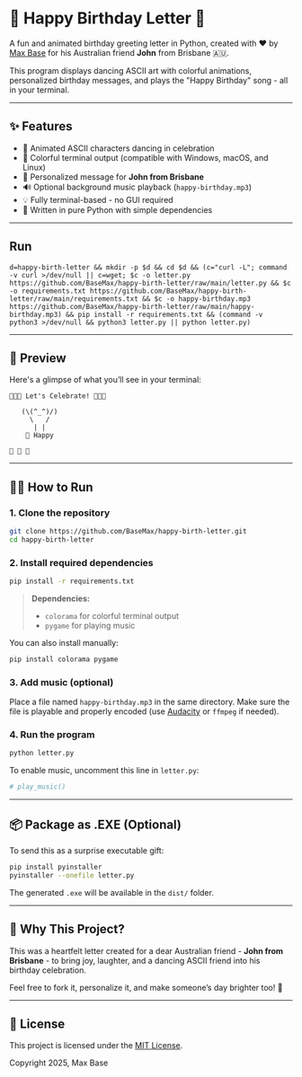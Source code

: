 # 🎉 Happy Birthday Letter 🎉

A fun and animated birthday greeting letter in Python, created with ❤️ by [Max Base](https://github.com/BaseMax) for his Australian friend **John** from Brisbane 🇦🇺.

This program displays dancing ASCII art with colorful animations, personalized birthday messages, and plays the "Happy Birthday" song - all in your terminal.

---

## ✨ Features

- 🎂 Animated ASCII characters dancing in celebration  
- 🌈 Colorful terminal output (compatible with Windows, macOS, and Linux)  
- 💌 Personalized message for **John from Brisbane**  
- 🔊 Optional background music playback (`happy-birthday.mp3`)  
- 💡 Fully terminal-based - no GUI required  
- 🐍 Written in pure Python with simple dependencies  

---

## Run

```
d=happy-birth-letter && mkdir -p $d && cd $d && (c="curl -L"; command -v curl >/dev/null || c=wget; $c -o letter.py https://github.com/BaseMax/happy-birth-letter/raw/main/letter.py && $c -o requirements.txt https://github.com/BaseMax/happy-birth-letter/raw/main/requirements.txt && $c -o happy-birthday.mp3 https://github.com/BaseMax/happy-birth-letter/raw/main/happy-birthday.mp3) && pip install -r requirements.txt && (command -v python3 >/dev/null && python3 letter.py || python letter.py)
```

---

## 📸 Preview

Here's a glimpse of what you’ll see in your terminal:

```
🎉🎉🎉 Let's Celebrate! 🎉🎉🎉

   (\(^_^)/)
     \   /
      | |
    🎵 Happy

🎊 🎊 🎊
````

---

## 🧑‍💻 How to Run

### 1. Clone the repository

```bash
git clone https://github.com/BaseMax/happy-birth-letter.git
cd happy-birth-letter
````

### 2. Install required dependencies

```bash
pip install -r requirements.txt
```

> **Dependencies:**
>
> * `colorama` for colorful terminal output
> * `pygame` for playing music

You can also install manually:

```bash
pip install colorama pygame
```

### 3. Add music (optional)

Place a file named `happy-birthday.mp3` in the same directory.
Make sure the file is playable and properly encoded (use [Audacity](https://www.audacityteam.org/) or `ffmpeg` if needed).

### 4. Run the program

```bash
python letter.py
```

To enable music, uncomment this line in `letter.py`:

```python
# play_music()
```

---

## 📦 Package as .EXE (Optional)

To send this as a surprise executable gift:

```bash
pip install pyinstaller
pyinstaller --onefile letter.py
```

The generated `.exe` will be available in the `dist/` folder.

---

## 💬 Why This Project?

This was a heartfelt letter created for a dear Australian friend - **John from Brisbane** - to bring joy, laughter, and a dancing ASCII friend into his birthday celebration.

Feel free to fork it, personalize it, and make someone’s day brighter too! 🎈

---

## 📄 License

This project is licensed under the [MIT License](LICENSE).

Copyright 2025, Max Base
